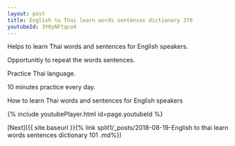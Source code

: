 ```yaml
---
layout: post
title: English to Thai learn words sentences dictionary 370 
youtubeId: 3Y0yNFtqco4
---
```

 
 
Helps to learn Thai words and sentences for English speakers.

Opportunitiy to repeat the words sentences. 

Practice Thai language. 
 
10 minutes practice every day. 
 
How to learn Thai words and sentences for English speakers 
 
{% include youtubePlayer.html id=page.youtubeId %}
 
 
[Next]({{ site.baseurl }}{% link  split1/_posts/2018-08-19-English to thai learn words sentences dictionary 101 .md%})
 
